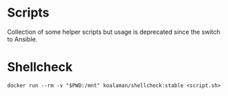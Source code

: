 # Scripts

Collection of some helper scripts but usage is deprecated since the switch to Ansible.

# Shellcheck

```
docker run --rm -v "$PWD:/mnt" koalaman/shellcheck:stable <script.sh>
```
